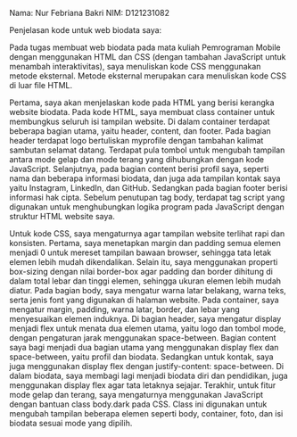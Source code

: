 Nama: Nur Febriana Bakri
NIM: D121231082

Penjelasan kode untuk web biodata saya:

Pada tugas membuat web biodata pada mata kuliah Pemrograman Mobile dengan menggunakan HTML dan CSS (dengan tambahan JavaScript untuk menambah interaktivitas), saya menuliskan kode CSS menggunakan metode eksternal. Metode eksternal merupakan cara menuliskan kode CSS di luar file HTML.

Pertama, saya akan menjelaskan kode pada HTML yang berisi kerangka website biodata. Pada kode HTML, saya membuat class container untuk membungkus seluruh isi tampilan website. Di dalam container terdapat beberapa bagian utama, yaitu header, content, dan footer. Pada bagian header terdapat logo bertuliskan myprofile dengan tambahan kalimat sambutan selamat datang. Terdapat pula tombol untuk mengubah tampilan antara mode gelap dan mode terang yang dihubungkan dengan kode JavaScript. Selanjutnya, pada bagian content berisi profil saya, seperti nama dan beberapa informasi biodata, dan juga ada tampilan kontak saya yaitu Instagram, LinkedIn, dan GitHub. Sedangkan pada bagian footer berisi informasi hak cipta. Sebelum penutupan tag body, terdapat tag script yang digunakan untuk menghubungkan logika program pada JavaScript dengan struktur HTML website saya.

Untuk kode CSS, saya mengaturnya agar tampilan website terlihat rapi dan konsisten. Pertama, saya menetapkan margin dan padding semua elemen menjadi 0 untuk mereset tampilan bawaan browser, sehingga tata letak elemen lebih mudah dikendalikan. Selain itu, saya menggunakan properti box-sizing dengan nilai border-box agar padding dan border dihitung di dalam total lebar dan tinggi elemen, sehingga ukuran elemen lebih mudah diatur. Pada bagian body, saya mengatur warna latar belakang, warna teks, serta jenis font yang digunakan di halaman website. Pada container, saya mengatur margin, padding, warna latar, border, dan lebar yang menyesuaikan elemen induknya. Di bagian header, saya mengatur display menjadi flex untuk menata dua elemen utama, yaitu logo dan tombol mode, dengan pengaturan jarak menggunakan space-between. Bagian content saya bagi menjadi dua bagian utama yang menggunakan display flex dan space-between, yaitu profil dan biodata. Sedangkan untuk kontak, saya juga menggunakan display flex dengan justify-content: space-between. Di dalam biodata, saya membagi lagi menjadi biodata diri dan pendidikan, juga menggunakan display flex agar tata letaknya sejajar. Terakhir, untuk fitur mode gelap dan terang, saya mengaturnya menggunakan JavaScript dengan bantuan class body.dark pada CSS. Class ini digunakan untuk mengubah tampilan beberapa elemen seperti body, container, foto, dan isi biodata sesuai mode yang dipilih.
